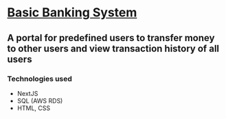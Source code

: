 # [Basic Banking System](https://banking-system-pi.vercel.app)

## A portal for predefined users to transfer money to other users and view transaction history of all users

### Technologies used

- NextJS
- SQL (AWS RDS)
- HTML, CSS
